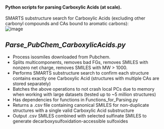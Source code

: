 #### Python scripts for parsing Carboxylic Acids (at scale).
SMARTS substructure search for Carboxylic Acids (excluding other carbonyl compounds and CAs bound to aromatic carbons):  
![image](https://user-images.githubusercontent.com/49004818/184446901-f5c897b5-dc60-4725-a385-9a6e169b97dc.png)  

*Parse_PubChem_CarboxylicAcids.py*
-------------------------------
- Process isosmiles downloaded from Pubchem.  
- Splits multicomponents, removes bad FGs, removes SMILES with nonzero net charge, removes SMILES with MW > 1000.  
- Performs SMARTS substructure search to confirm each structure contains exactly one Carboxylic Acid (structures with multiple CAs are stored separately)    
- Batches the above operations to not crash local PCs due to memory when working with large datasets (tested up to ~5 million structures)   
- Has dependencies for functions in Functions_for_Parsing.py 
- Returns a .csv file containing canonical SMILES for non-duplicate structures with a single valid Carboxylic Acid substructure 
- Output .csv SMILES combined with selected sulfinate SMILES to generate decarboxysulfoxidation-accessible sulfoxides 
